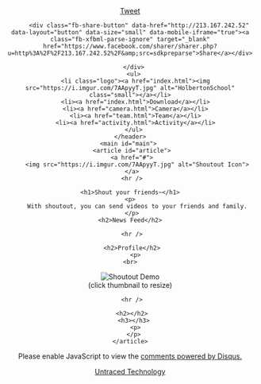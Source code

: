 <head>
<link rel="icon" 
      type="image/png" 
      href="https://i.imgur.com/7AApyyT.jpg">
    <link href="https://www.holbertonschool.com/level2/holberton.css" rel="stylesheet">
    <link href="styles.css" rel="stylesheet">
    <meta charset="UTF-8">
    <meta name="description" content="Shoutout App - index">
    <meta name="author" content="Untraced Technology">
    <meta name="viewport" content="width=device-width, initial-scale=1.0">
</head>
  <body class="works_on_smartphone" id="body">
<div id="fb-root"></div>
<script>(function(d, s, id) {
  var js, fjs = d.getElementsByTagName(s)[0];
  if (d.getElementById(id)) return;
  js = d.createElement(s); js.id = id;
  js.src = 'https://connect.facebook.net/en_US/sdk.js#xfbml=1&version=v2.11';
  fjs.parentNode.insertBefore(js, fjs);
}(document, 'script', 'facebook-jssdk'));</script>
    <header id="header">
<div class="right">
        <a href="https://twitter.com/share?ref_src=twsrc%5Etfw" class="twitter-share-button" data-show-count="false">Tweet</a><script async src="https://platform.twitter.com/widgets.js" charset="utf-8"></script><br>
      
                        
         <div class="fb-share-button" data-href="http://213.167.242.52" data-layout="button" data-size="small" data-mobile-iframe="true"><a class="fb-xfbml-parse-ignore" target="_blank" href="https://www.facebook.com/sharer/sharer.php?u=http%3A%2F%2F213.167.242.52%2F&amp;src=sdkpreparse">Share</a></div>

      </div>
      <ul>
       <li class="logo"><a href="index.html"><img src="https://i.imgur.com/7AApyyT.jpg" alt="HolbertonSchool" class="small"></a></li>
       <li><a href="index.html">Download</a></li>
       <li><a href="camera.html">Camera</a></li>
       <li><a href="team.html">Team</a></li>
       <li><a href="activity.html">Activity</a></li>
      </ul>
    </header>
    <main id="main"> 
     <article id="article">
     <a href="#">
        <img src="https://i.imgur.com/7AApyyT.jpg" alt="Shoutout Icon">
     </a>
     <hr />

     <h1>Shout your friends~</h1> 
     <p> 
        With shoutout, you can send videos to your friends and family.
     </p>
     <h2>News Feed</h2> 

     <hr />

     <h2>Profile</h2>
        <p> 
	<br>
 <img class="small" id="smart_thumbnail" src="https://i.imgur.com/u3TaC9l.jpg" alt="Shoutout Demo"><br>	
(click thumbnail to resize)<br>
        </p>
       
     <hr />

     <h2></h2>
      <h3></h3>
       <p>
      </p>
    </article>
   <aside id="aside"><div id="disqus_thread">
<script>

(function() { // DON'T EDIT BELOW THIS LINE
var d = document, s = d.createElement('script');
s.src = 'https://htmllab.disqus.com/embed.js';
s.setAttribute('data-timestamp', +new Date());
(d.head || d.body).appendChild(s);
})();
</script>
<noscript>Please enable JavaScript to view the <a href="https://disqus.com/?ref_noscript">comments powered by Disqus.</a></noscript>
</div>
</aside>
   </main>
   <footer id="footer"><p><a href="https://twitter.com/@JsonBurke" target="_blank">Untraced Technology</a></p></footer>
  </body>
